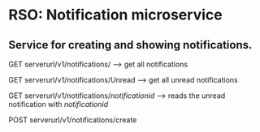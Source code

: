 # RSO: Notification microservice

## Service for creating and showing notifications.

GET serverurl/v1/notifications/ --> get all notifications

GET serverurl/v1/notifications/Unread --> get all unread notifications

GET serverurl/v1/notifications/_notificationid_ --> reads the unread notification with _notificationid_

POST serverurl/v1/notifications/create
